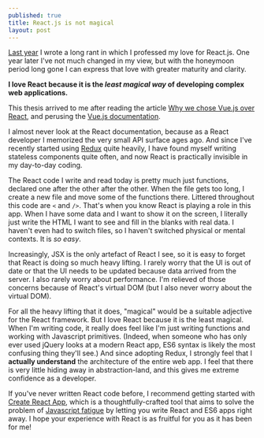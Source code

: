 ```yaml
---
published: true
title: React.js is not magical
layout: post
---
```


[Last year](/2015/11/30/react-js-is-great.html) I wrote a long rant in which I
professed my love for React.js. One year later I've not much changed in my view,
but with the honeymoon period long gone I can express that love with greater
maturity and clarity.

**I love React because it is the _least magical way_ of developing complex web
applications.**

This thesis arrived to me after reading the article [Why we chose Vue.js over
React](http://pixeljets.com/blog/why-we-chose-vuejs-over-react), and perusing
the [Vue.js documentation](https://vuejs.org/v2/guide/).

I almost never look at the React documentation, because as a React developer I
memorized the very small API surface ages ago. And since I've recently started
using [Redux](http://redux.js.org/) quite heavily, I have found myself writing
stateless components quite often, and now React is practically invisible in my
day-to-day coding.

The React code I write and read today is pretty much just functions, declared
one after the other after the other. When the file gets too long, I create a new
file and move some of the functions there. Littered throughout this code are `<`
and `/>`. That's when you know React is playing a role in this app. When I have
some data and I want to show it on the screen, I literally just write the HTML I
want to see and fill in the blanks with real data. I haven't even had to switch
files, so I haven't switched physical or mental contexts. It is _so easy_.

Increasingly, JSX is the only artefact of React I see, so it is easy to forget
that React is doing so much heavy lifting. I rarely worry that the UI is out of
date or that the UI needs to be updated because data arrived from the server. I
also rarely worry about performance. I'm relieved of those concerns because of
React's virtual DOM (but I also never worry about the virtual DOM).

For all the heavy lifting that it does, "magical" would be a suitable adjective
for the React framework. But I love React because it is the least magical. When
I'm writing code, it really does feel like I'm just writing functions and
working with Javascript primitives. (Indeed, when someone who has only ever used
jQuery looks at a modern React app, ES6 syntax is likely the most confusing
thing they'll see.) And since adopting Redux, I strongly feel that I **actually
understand** the architecture of the entire web app. I feel that there is very
little hiding away in abstraction-land, and this gives me extreme confidence as
a developer.

If you've never written React code before, I recommend getting started with
[Create React App](https://facebook.github.io/react/blog/2016/07/22/create-apps-with-no-configuration.html),
which is a thoughtfully-crafted tool that aims to solve the problem of
[Javascript fatigue](/2016/02/29/javascript-fatigue-mvps-or-getting-started-with-react.html)
by letting you write React and ES6 apps right away. I hope your experience with
React is as fruitful for you as it has been for me!

